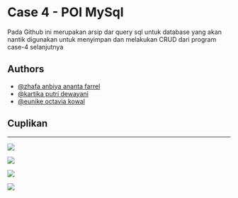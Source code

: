 # Case 4 - POI MySql

Pada Github ini merupakan arsip dar query sql untuk database yang akan nantik digunakan untuk menyimpan dan melakukan CRUD dari program case-4 selanjutnya 

## Authors

- [@zhafa anbiya ananta farrel](https://www.github.com/zhafaanbiya311)
- [@kartika putri dewayani](https://github.com/kartikapdy)
- [@eunike octavia kowal](https://github.com/viakowal)

## Cuplikan

---

![](https://img.shields.io/badge/PHP-Programming-informational?style=flat&logo=php&logoColor=white&color=purple)

![](https://img.shields.io/badge/JavaScript-Programming-informational?style=flat&logo=javascript&logoColor=white&color=yellow)

![](https://img.shields.io/badge/HTML-Markup-informational?style=flat&logo=html5&logoColor=white&color=blue)

![](https://img.shields.io/badge/CSS-Stylesheet-informational?style=flat&logo=css3&logoColor=white&color=orange)
